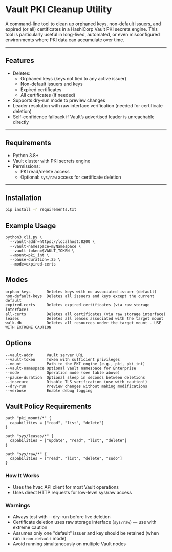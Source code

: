 # Vault PKI Cleanup Utility

A command-line tool to clean up orphaned keys, non-default issuers, and expired (or all) certificates in a HashiCorp Vault PKI secrets engine. This tool is particularly useful in long-lived, automated, or even misconfigured environments where PKI data can accumulate over time.

---

## Features

- Deletes:
  - Orphaned keys (keys not tied to any active issuer)
  - Non-default issuers and keys
  - Expired certificates
  - All certificates (if needed)
- Supports dry-run mode to preview changes
- Leader resolution with raw interface verification (needed for certificate deletion)
- Self-confidence fallback if Vault’s advertised leader is unreachable directly

---

## Requirements

- Python 3.8+
- Vault cluster with PKI secrets engine
- Permissions:
  - PKI read/delete access
  - Optional: `sys/raw` access for certificate deletion

---

## Installation

```bash
pip install -r requirements.txt
```

## Example Usage

```shell
python3 cli.py \
  --vault-addr=https://localhost:8200 \
  --vault-namespace=myNamespace \
  --vault-token=$VAULT_TOKEN \
  --mount=pki_int \
  --pause-duration=.25 \
  --mode=expired-certs
```

## Modes

```
orphan-keys       Deletes keys with no associated issuer (default)
non-default-keys  Deletes all issuers and keys except the current default
expired-certs     Deletes expired certificates (via raw storage interface)
all-certs         Deletes all certificates (via raw storage interface)
leases            Deletes all leases associated with the target mount
walk-db           Deletes all resources under the target mount - USE WITH EXTREME CAUTION
```

## Options

```
--vault-addr      Vault server URL
--vault-token     Token with sufficient privileges
--mount           Path to the PKI engine (e.g., pki, pki_int)
--vault-namespace Optional Vault namespace for Enterprise
--mode            Operation mode (see table above)
--pause-duration  Optional sleep in seconds between deletions
--insecure        Disable TLS verification (use with caution!)
--dry-run         Preview changes without making modifications
--verbose         Enable debug logging
```

## Vault Policy Requirements

```
path "pki_mount/*" {
  capabilities = ["read", "list", "delete"]
}
```

```
path "sys/leases/*" {
  capabilities = ["update", "read", "list", "delete"]
}
```

```
path "sys/raw/*" {
  capabilities = ["read", "list", "delete", "sudo"]
}
```

### How It Works

- Uses the hvac API client for most Vault operations
- Uses direct HTTP requests for low-level sys/raw access

### Warnings

- Always test with --dry-run before live deletion
- Certificate deletion uses raw storage interface (`sys/raw`) — use with extreme caution
- Assumes only one "default" issuer and key should be retained (when run in `non-default` mode)
- Avoid running simultaneously on multiple Vault nodes